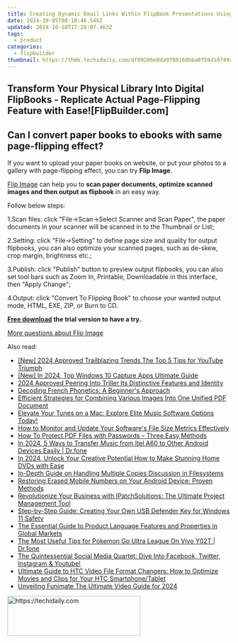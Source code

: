 ```yaml
---
title: Creating Dynamic Email Links Within FlipBook Presentations Using FlipBuilder
date: 2024-10-05T00:10:46.546Z
updated: 2024-10-10T17:28:07.463Z
tags:
  - product
categories:
  - flipbuilder
thumbnail: https://thmb.techidaily.com/df09206e0da9780160bba0f59d10749c3990f02af6da8adb2858a8e66532d628.jpg
---
```


## Transform Your Physical Library Into Digital FlipBooks - Replicate Actual Page-Flipping Feature with Ease![FlipBuilder.com]

## Can I convert paper books to ebooks with same page-flipping effect?

If you want to upload your paper books on website, or put your photos to a gallery with page-flipping effect, you can try **Flip Image**. 

[Flip Image](https://tools.techidaily.com/flipbuilder/products/) can help you to **scan paper documents, optimize scanned images and then output as flipbook** in an easy way.

Follow below steps:

1.Scan files: click "File->Scan->Select Scanner and Scan Paper", the paper documents in your scanner will be scanned in to the Thumbnail or List;

2.Setting: click "File->Setting" to define page size and quality for output flipbooks, you can also optimize your scanned pages, such as de-skew, crop margin, brightness etc.;

3.Publish: click "Publish" button to preview output flipbooks, you can also set tool bars such as Zoom In, Printable, Downloadable in this interface, then "Apply Change";

4.Output: click "Convert To Flipping Book" to choose your wanted output mode, HTML, EXE, ZIP, or Burn to CD.

**[Free download](https://tools.techidaily.com/flipbuilder/products/) the trial version to have a try.** 

[More questions about Flip Image](https://tools.techidaily.com/flipbuilder/products/)

<ins class="adsbygoogle"
     style="display:block"
     data-ad-format="autorelaxed"
     data-ad-client="ca-pub-7571918770474297"
     data-ad-slot="1223367746"></ins>

<ins class="adsbygoogle"
     style="display:block"
     data-ad-client="ca-pub-7571918770474297"
     data-ad-slot="8358498916"
     data-ad-format="auto"
     data-full-width-responsive="true"></ins>

<span class="atpl-alsoreadstyle">Also read:</span>
<div><ul>
<li><a href="https://youtube-webster.techidaily.com/024-approved-trailblazing-trends-the-top-5-tips-for-youtube-triumph/"><u>[New] 2024 Approved Trailblazing Trends The Top 5 Tips for YouTube Triumph</u></a></li>
<li><a href="https://visual-screen-recording.techidaily.com/new-in-2024-top-windows-10-capture-apps-ultimate-guide/"><u>[New] In 2024, Top Windows 10 Capture Apps Ultimate Guide</u></a></li>
<li><a href="https://extra-support.techidaily.com/2024-approved-peering-into-triller-its-distinctive-features-and-identity/"><u>2024 Approved Peering Into Triller Its Distinctive Features and Identity</u></a></li>
<li><a href="https://mondly-stories.techidaily.com/decoding-french-phonetics-a-beginners-approach/"><u>Decoding French Phonetics: A Beginner's Approach</u></a></li>
<li><a href="https://fox-web3.techidaily.com/efficient-strategies-for-combining-various-images-into-one-unified-pdf-document/"><u>Efficient Strategies for Combining Various Images Into One Unified PDF Document</u></a></li>
<li><a href="https://fox-web3.techidaily.com/elevate-your-tunes-on-a-mac-explore-elite-music-software-options-today/"><u>Elevate Your Tunes on a Mac: Explore Elite Music Software Options Today!</u></a></li>
<li><a href="https://fox-web3.techidaily.com/how-to-monitor-and-update-your-softwares-file-size-metrics-effectively/"><u>How to Monitor and Update Your Software's File Size Metrics Effectively</u></a></li>
<li><a href="https://fox-web3.techidaily.com/how-to-protect-pdf-files-with-passwords-three-easy-methods/"><u>How To Protect PDF Files with Passwords – Three Easy Methods</u></a></li>
<li><a href="https://android-transfer.techidaily.com/in-2024-5-ways-to-transfer-music-from-itel-a60-to-other-android-devices-easily-drfone-by-drfone-transfer-from-android-transfer-from-android/"><u>In 2024, 5 Ways to Transfer Music from Itel A60 to Other Android Devices Easily | Dr.fone</u></a></li>
<li><a href="https://ai-video-apps.techidaily.com/in-2024-unlock-your-creative-potential-how-to-make-stunning-home-dvds-with-ease/"><u>In 2024, Unlock Your Creative Potential How to Make Stunning Home DVDs with Ease</u></a></li>
<li><a href="https://fox-web3.techidaily.com/in-depth-guide-on-handling-multiple-copies-discussion-in-filesystems/"><u>In-Depth Guide on Handling Multiple Copies Discussion in Filesystems</u></a></li>
<li><a href="https://techtrends.techidaily.com/1722890823660-restoring-erased-mobile-numbers-on-your-android-device-proven-methods/"><u>Restoring Erased Mobile Numbers on Your Android Device: Proven Methods</u></a></li>
<li><a href="https://fox-web3.techidaily.com/revolutionize-your-business-with-ipatchsolutions-the-ultimate-project-management-tool/"><u>Revolutionize Your Business with IPatchSolutions: The Ultimate Project Management Tool</u></a></li>
<li><a href="https://fox-web3.techidaily.com/step-by-step-guide-creating-your-own-usb-defender-key-for-windows-11-safety/"><u>Step-by-Step Guide: Creating Your Own USB Defender Key for Windows 11 Safety</u></a></li>
<li><a href="https://fox-web3.techidaily.com/the-essential-guide-to-product-language-features-and-properties-in-global-markets/"><u>The Essential Guide to Product Language Features and Properties in Global Markets</u></a></li>
<li><a href="https://change-location.techidaily.com/the-most-useful-tips-for-pokemon-go-ultra-league-on-vivo-y02t-drfone-by-drfone-virtual-android/"><u>The Most Useful Tips for Pokemon Go Ultra League On Vivo Y02T | Dr.fone</u></a></li>
<li><a href="https://win-forum.techidaily.com/1722915261611-the-quintessential-social-media-quartet-dive-into-facebook-twitter-instagram-and-youtube/"><u>The Quintessential Social Media Quartet: Dive Into Facebook, Twitter, Instagram & Youtube!</u></a></li>
<li><a href="https://fox-web3.techidaily.com/ultimate-guide-to-htc-video-file-format-changers-how-to-optimize-movies-and-clips-for-your-htc-smartphonetablet/"><u>Ultimate Guide to HTC Video File Format Changers: How to Optimize Movies and Clips for Your HTC Smartphone/Tablet</u></a></li>
<li><a href="https://some-guidance.techidaily.com/unveiling-funimate-the-ultimate-video-guide-for-2024/"><u>Unveiling Funimate The Ultimate Video Guide for 2024</u></a></li>
</ul></div>

<!-- affiliate ads begin -->
<a href="https://aligracehair.sjv.io/c/5597632/2115946/19272" target="_top" id="2115946">
  <img src="//a.impactradius-go.com/display-ad/19272-2115946" border="0" alt="https://techidaily.com" width="300" height="90"/>
</a>
<img height="0" width="0" src="https://aligracehair.sjv.io/i/5597632/2115946/19272" style="position:absolute;visibility:hidden;" border="0" />
<!-- affiliate ads end -->

